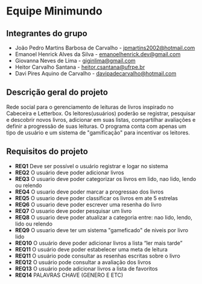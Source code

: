 # Equipe Minimundo

## Integrantes do grupo
 * João Pedro Martins Barbosa de Carvalho - jpmartins2002@hotmail.com
 * Emanoel Henrick Alves da Silva - emanoelhenrick.dev@gmail.com
 * Giovanna Neves de Lima - giginlima@gmail.com
 * Heitor Carvalho Santana - heitor.csantana@ufrpe.br
 * Davi Pires Aquino de Carvalho - davipadecarvalho@hotmail.com

## Descrição geral do projeto
Rede social para o gerenciamento de leituras de livros inspirado no Cabeceira e Letterbox.
Os leitores(usuários) poderão se registrar, pesquisar e descobrir novos livros, adicionar em suas listas, compartilhar avaliações e
definir a progressão de suas leituras. O programa conta com apenas um tipo de usuário e um sistema de "gamificação" para incentivar os 
leitores.

## Requisitos do projeto

  * **REQ1** Deve ser possível o usuário registrar e logar no sistema
  * **REQ2** O usuário deve poder adicionar livros
  * **REQ3** O usuario deve poder categorizar os livros em lido, nao lido, lendo ou relendo
  * **REQ4** O usuario deve poder marcar a progressao dos livros
  * **REQ5** O usuario deve poder classificar os livros em ate 5 estrelas
  * **REQ6** O usuario deve poder escrever uma resenha do livro
  * **REQ7** O usuario deve poder pesquisar um livro
  * **REQ8** O usuario deve poder atualizar a categoria entre: nao lido, lendo, lido ou relendo
  * **REQ9** O usuario deve ter um sistema "gameficado" de niveis por livro lido
  * **REQ10** O usuário deve poder adicionar livros a lista “ler mais tarde”
  * **REQ11** O usuário deve poder estabelecer uma meta de leitura
  * **REQ11** O usuário pode consultar as resenhas escritas sobre o livro
  * **REQ12** O usuário pode consultar a avaliação dos livros
  * **REQ13** O usuário pode adicionar livros a lista de favoritos
  * **REQ14** PALAVRAS CHAVE (GENERO E ETC)
